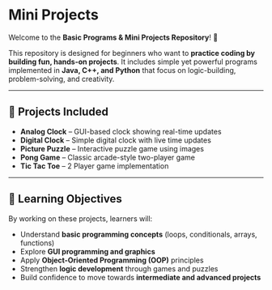 # Mini Projects  

Welcome to the **Basic Programs & Mini Projects Repository**! 🎉  

This repository is designed for beginners who want to **practice coding by building fun, hands-on projects**. It includes simple yet powerful programs implemented in **Java, C++, and Python** that focus on logic-building, problem-solving, and creativity.  

---

## 📂 Projects Included  

- **Analog Clock** – GUI-based clock showing real-time updates  
- **Digital Clock** – Simple digital clock with live time updates  
- **Picture Puzzle** – Interactive puzzle game using images  
- **Pong Game** – Classic arcade-style two-player game  
- **Tic Tac Toe** – 2 Player game implementation  

---

## 🎯 Learning Objectives  

By working on these projects, learners will:  
- Understand **basic programming concepts** (loops, conditionals, arrays, functions)  
- Explore **GUI programming and graphics**  
- Apply **Object-Oriented Programming (OOP)** principles  
- Strengthen **logic development** through games and puzzles  
- Build confidence to move towards **intermediate and advanced projects**  
